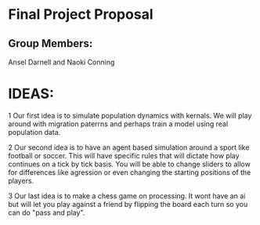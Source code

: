 # Final Project Proposal

## Group Members:

Ansel Darnell and Naoki Conning

# IDEAS:

1 Our first idea is to simulate population dynamics with kernals. We will play around with migration paterrns and perhaps train a model using real population data.

2 Our second idea is to have an agent based simulation around a sport like football or soccer. This will have specific rules that will dictate how play continues on a tick by tick basis. You will be able to change sliders to allow for differences like agression or even changing the starting positions of the players.

3 Our last idea is to make a chess game on processing. It wont have an ai but will let you play against a friend by flipping the board each turn so you can do "pass and play".

